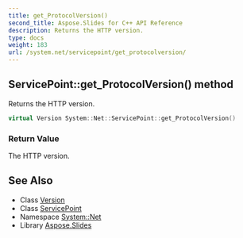 ```yaml
---
title: get_ProtocolVersion()
second_title: Aspose.Slides for C++ API Reference
description: Returns the HTTP version.
type: docs
weight: 183
url: /system.net/servicepoint/get_protocolversion/
---
```

## ServicePoint::get_ProtocolVersion() method


Returns the HTTP version.

```cpp
virtual Version System::Net::ServicePoint::get_ProtocolVersion()
```


### Return Value

The HTTP version.

## See Also

* Class [Version](../../../system/version/)
* Class [ServicePoint](../)
* Namespace [System::Net](../../)
* Library [Aspose.Slides](../../../)
